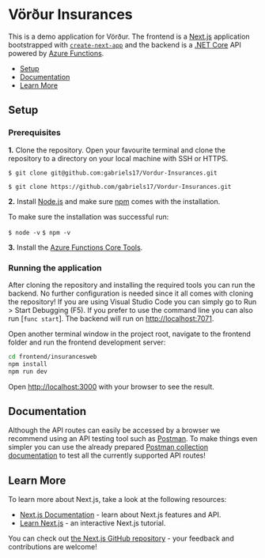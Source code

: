 # Vörður Insurances

This is a demo application for Vörður. The frontend is a [Next.js](https://nextjs.org/) application bootstrapped with [`create-next-app`](https://github.com/vercel/next.js/tree/canary/packages/create-next-app) and the backend is a [.NET Core](https://dotnet.microsoft.com/) API powered by [Azure Functions](https://azure.microsoft.com/en-us/services/functions/).

* [Setup](#setup)
* [Documentation](#documentation)
* [Learn More](#learn-more)

## Setup

### Prerequisites

**1.** Clone the repository. Open your favourite terminal and clone the repository to a directory on your local machine with SSH or HTTPS.

`$ git clone git@github.com:gabriels17/Vordur-Insurances.git`

`$ git clone https://github.com/gabriels17/Vordur-Insurances.git`

**2.** Install [Node.js](https://nodejs.org/en/) and make sure [npm](https://www.npmjs.com/) comes with the installation.

To make sure the installation was successful run:

`$ node -v`
`$ npm -v`

**3.** Install the [Azure Functions Core Tools](https://docs.microsoft.com/en-us/azure/azure-functions/functions-run-local?tabs=windows%2Ccsharp%2Cbash#install-the-azure-functions-core-tools).

### Running the application

After cloning the repository and installing the required tools you can run the backend. No further configuration is needed since it all comes with cloning the repository! If you are using Visual Studio Code you can simply go to Run > Start Debugging (F5). If you prefer to use the command line you can also run [`func start`]. The backend will run on [http://localhost:7071](http://localhost:7071).

Open another terminal window in the project root, navigate to the frontend folder and run the frontend development server:

```bash
cd frontend/insurancesweb
npm install
npm run dev
```

Open [http://localhost:3000](http://localhost:3000) with your browser to see the result.

## Documentation

Although the API routes can easily be accessed by a browser we recommend using an API testing tool such as [Postman](https://www.postman.com/downloads/). To make things even simpler you can use the already prepared [Postman collection documentation](https://documenter.getpostman.com/view/6487412/TzXzEHng) to test all the currently supported API routes!

## Learn More

To learn more about Next.js, take a look at the following resources:

- [Next.js Documentation](https://nextjs.org/docs) - learn about Next.js features and API.
- [Learn Next.js](https://nextjs.org/learn) - an interactive Next.js tutorial.

You can check out [the Next.js GitHub repository](https://github.com/vercel/next.js/) - your feedback and contributions are welcome!
